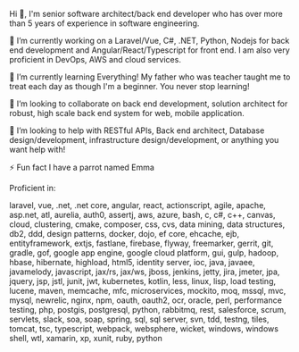 Hi 👋, I'm senior software architect/back end developer who has over more than 5 years of experience in software engineering.

🔭 I’m currently working on a Laravel/Vue, C#, .NET, Python, Nodejs for back end development and Angular/React/Typescript for front end. I am also very proficient in DevOps, AWS and cloud services.

🌱 I’m currently learning Everything! My father who was teacher taught me to treat each day as though I'm a beginner. You never stop learning!

👯 I’m looking to collaborate on back end development, solution architect for robust, high scale back end system for web, mobile application.

🤝 I’m looking to help with RESTful APIs, Back end architect, Database design/development, infrastructure design/development, or anything you want help with!


⚡ Fun fact I have a parrot named Emma


Proficient in: 

laravel, vue, .net, .net core, angular, react, actionscript, agile, apache, asp.net, atl, aurelia, auth0, assertj, aws, azure, bash, c, c#, c++, canvas, cloud, clustering, cmake, composer, css, cvs, data mining, data structures, db2, ddd, design patterns, docker, dojo, ef core, ehcache, ejb, entityframework, extjs, fastlane, firebase, flyway, freemarker, gerrit, git, gradle, gof, google app engine, google cloud platform, gui, gulp, hadoop, hbase, hibernate, highload, html5, identity server, ioc, java, javaee, javamelody, javascript, jax/rs, jax/ws, jboss, jenkins, jetty, jira, jmeter, jpa, jquery, jsp, jstl, junit, jwt, kubernetes, kotlin, less, linux, lisp, load testing, lucene, maven, memcache, mfc, microservices, mockito, moq, mssql, mvc, mysql, newrelic, nginx, npm, oauth, oauth2, ocr, oracle, perl, performance testing, php, postgis, postgresql, python, rabbitmq, rest, salesforce, scrum, servlets, slack, soa, soap, spring, sql, sql server, svn, tdd, testng, tiles, tomcat, tsc, typescript, webpack, websphere, wicket, windows, windows shell, wtl, xamarin, xp, xunit, ruby, python
